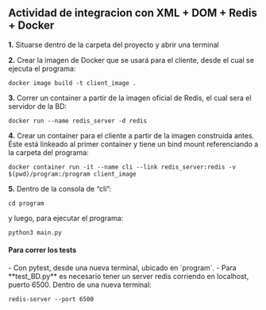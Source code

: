 
## Actividad de integracion con XML + DOM + Redis + Docker
**1.** Situarse dentro de la carpeta del proyecto y abrir una terminal

**2.** Crear la imagen de Docker que se usará para el cliente, desde el cual se ejecuta el programa:

`docker image build -t client_image .`

**3.** Correr un container a partir de la imagen oficial de Redis, el cual sera el servidor de la BD:

`docker run --name redis_server -d redis`

**4.** Crear un container para el cliente a partir de la imagen construida antes. Éste está linkeado al primer container y tiene un bind mount referenciando a la carpeta del programa:

`docker container run -it --name cli --link redis_server:redis -v $(pwd)/program:/program client_image`

**5.** Dentro de la consola de “cli”:

`cd program`

y luego, para ejecutar el programa:

`python3 main.py`

<h4>Para correr los tests </h4>
- Con pytest, desde una nueva terminal, ubicado en `program`.
- Para **test_BD.py** es necesario tener un server redis corriendo en localhost, puerto 6500. 
   Dentro de una nueva terminal:
  
  `redis-server --port 6500`

